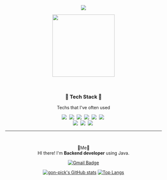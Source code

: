 <div align="center"><img src="https://capsule-render.vercel.app/api?type=waving&color=0:CE9FFC,100:7367F0&height=300&section=header&text=Welcome%20&fontColor=ffffff&fontSize=70&" /></div>

<p align="center"> <img width=200px height=200px src="https://cdn.pixabay.com/photo/2013/07/12/15/55/penguin-150563_960_720.png"/> </p>
<br />


<h3 align="center">🎈 Tech Stack 🎈</h3>
<p align="center"> Techs that I've often used </p>

<p align="center">
<img src="https://img.shields.io/badge/JAVA-37C3C3?style=flat-square&logo=Java&logoColor=white"/></a>&nbsp
<img src="https://img.shields.io/badge/Spring-80E12A?style=flat-square&logo=Spring&logoColor=white"/></a>&nbsp
<img src="https://img.shields.io/badge/Oracle-FF5A5A?style=flat-square&logo=Oracle&logoColor=white"/></a>&nbsp
<img src="https://img.shields.io/badge/Mysql-ffcc00?style=flat-square&logo=Mysql&logoColor=white"/></a>&nbsp
<img src="https://img.shields.io/badge/Docker-3766AB?style=flat-square&logo=Docker&logoColor=white"/></a>&nbsp
<img src="https://img.shields.io/badge/AWS-13C7A3?style=flat-square&logo=amazon AWS&logoColor=white"/></a>&nbsp
<br />
<img src="https://img.shields.io/badge/Javascript-FFAF00?style=flat-square&logo=Javascript&logoColor=white"/></a>&nbsp
<img src="https://img.shields.io/badge/React-00E1FF?style=flat-square&logo=React&logoColor=white"/></a>&nbsp
<img src="https://img.shields.io/badge/Node.js-998800?style=flat-square&logo=Node.js&logoColor=white"/></a>&nbsp
</p>
<hr /><br>

<p align="center">
🤟Me🤟<br>
  HI there! I'm <b>Backend developer</b> using Java.<br>
</p>

<div align="center">

[![Gmail Badge](https://img.shields.io/badge/Gmail-d14836?style=flat-square&logo=Gmail&logoColor=white&link=mailto:opve555@gmail.com)](mailto:opve555@gmail.com)

</div>


<div align="center">

[![gon-pick's GitHub stats](https://github-readme-stats.vercel.app/api?username=gon-pick&title_color=FFD228&show_icons=true&theme=radical)](https://github.com/gon-pick/github-readme-stats)
[![Top Langs](https://github-readme-stats.vercel.app/api/top-langs/?username=gon-pick&layout=compact)](https://github.com/gon-pick/github-readme-stats)
  
</div>
 





<!--
**gon-pick/gon-pick** is a ✨ _special_ ✨ repository because its `README.md` (this file) appears on your GitHub profile.

Here are some ideas to get you started:

- 🔭 I’m currently working on ...
- 🌱 I’m currently learning ...
- 👯 I’m looking to collaborate on ...
- 🤔 I’m looking for help with ...
- 💬 Ask me about ...
- 📫 How to reach me: ...
- 😄 Pronouns: ...
- ⚡ Fun fact: ...
-->
